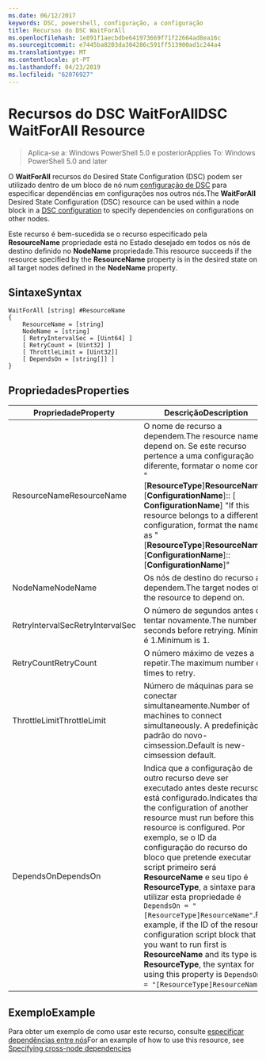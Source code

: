 ```yaml
---
ms.date: 06/12/2017
keywords: DSC, powershell, configuração, a configuração
title: Recursos do DSC WaitForAll
ms.openlocfilehash: 1e891f1aecbdbe641973669f71f22664ad8ea16c
ms.sourcegitcommit: e7445ba8203da304286c591ff513900ad1c244a4
ms.translationtype: MT
ms.contentlocale: pt-PT
ms.lasthandoff: 04/23/2019
ms.locfileid: "62076927"
---
```

# <a name="dsc-waitforall-resource"></a><span data-ttu-id="e3f76-103">Recursos do DSC WaitForAll</span><span class="sxs-lookup"><span data-stu-id="e3f76-103">DSC WaitForAll Resource</span></span>

> <span data-ttu-id="e3f76-104">Aplica-se a: Windows PowerShell 5.0 e posterior</span><span class="sxs-lookup"><span data-stu-id="e3f76-104">Applies To: Windows PowerShell 5.0 and later</span></span>

<span data-ttu-id="e3f76-105">O **WaitForAll** recursos do Desired State Configuration (DSC) podem ser utilizado dentro de um bloco de nó num [configuração de DSC](../../../configurations/configurations.md) para especificar dependências em configurações nos outros nós.</span><span class="sxs-lookup"><span data-stu-id="e3f76-105">The **WaitForAll** Desired State Configuration (DSC) resource can be used within a node block in a [DSC configuration](../../../configurations/configurations.md) to specify dependencies on configurations on other nodes.</span></span>

<span data-ttu-id="e3f76-106">Este recurso é bem-sucedida se o recurso especificado pela **ResourceName** propriedade está no Estado desejado em todos os nós de destino definido no **NodeName** propriedade.</span><span class="sxs-lookup"><span data-stu-id="e3f76-106">This resource succeeds if the resource specified by the **ResourceName** property is in the desired state on all target nodes defined in the **NodeName** property.</span></span>

## <a name="syntax"></a><span data-ttu-id="e3f76-107">Sintaxe</span><span class="sxs-lookup"><span data-stu-id="e3f76-107">Syntax</span></span>

```
WaitForAll [string] #ResourceName
{
    ResourceName = [string]
    NodeName = [string]
    [ RetryIntervalSec = [Uint64] ]
    [ RetryCount = [Uint32] ]
    [ ThrottleLimit = [Uint32]]
    [ DependsOn = [string[]] ]
}
```

## <a name="properties"></a><span data-ttu-id="e3f76-108">Propriedades</span><span class="sxs-lookup"><span data-stu-id="e3f76-108">Properties</span></span>

|  <span data-ttu-id="e3f76-109">Propriedade</span><span class="sxs-lookup"><span data-stu-id="e3f76-109">Property</span></span>  |  <span data-ttu-id="e3f76-110">Descrição</span><span class="sxs-lookup"><span data-stu-id="e3f76-110">Description</span></span>   |
|---|---|
| <span data-ttu-id="e3f76-111">ResourceName</span><span class="sxs-lookup"><span data-stu-id="e3f76-111">ResourceName</span></span>| <span data-ttu-id="e3f76-112">O nome de recurso a dependem.</span><span class="sxs-lookup"><span data-stu-id="e3f76-112">The resource name to depend on.</span></span> <span data-ttu-id="e3f76-113">Se este recurso pertence a uma configuração diferente, formatar o nome como "[__ResourceType__]__ResourceName__:: [__ConfigurationName__]:: [ __ConfigurationName__] "</span><span class="sxs-lookup"><span data-stu-id="e3f76-113">If this resource belongs to a different configuration, format the name as "[__ResourceType__]__ResourceName__::[__ConfigurationName__]::[__ConfigurationName__]"</span></span>|
| <span data-ttu-id="e3f76-114">NodeName</span><span class="sxs-lookup"><span data-stu-id="e3f76-114">NodeName</span></span>| <span data-ttu-id="e3f76-115">Os nós de destino do recurso a dependem.</span><span class="sxs-lookup"><span data-stu-id="e3f76-115">The target nodes of the resource to depend on.</span></span>|
| <span data-ttu-id="e3f76-116">RetryIntervalSec</span><span class="sxs-lookup"><span data-stu-id="e3f76-116">RetryIntervalSec</span></span>| <span data-ttu-id="e3f76-117">O número de segundos antes de tentar novamente.</span><span class="sxs-lookup"><span data-stu-id="e3f76-117">The number of seconds before retrying.</span></span> <span data-ttu-id="e3f76-118">Mínimo é 1.</span><span class="sxs-lookup"><span data-stu-id="e3f76-118">Minimum is 1.</span></span>|
| <span data-ttu-id="e3f76-119">RetryCount</span><span class="sxs-lookup"><span data-stu-id="e3f76-119">RetryCount</span></span>| <span data-ttu-id="e3f76-120">O número máximo de vezes a repetir.</span><span class="sxs-lookup"><span data-stu-id="e3f76-120">The maximum number of times to retry.</span></span>|
| <span data-ttu-id="e3f76-121">ThrottleLimit</span><span class="sxs-lookup"><span data-stu-id="e3f76-121">ThrottleLimit</span></span>| <span data-ttu-id="e3f76-122">Número de máquinas para se conectar simultaneamente.</span><span class="sxs-lookup"><span data-stu-id="e3f76-122">Number of machines to connect simultaneously.</span></span> <span data-ttu-id="e3f76-123">A predefinição é padrão do novo-cimsession.</span><span class="sxs-lookup"><span data-stu-id="e3f76-123">Default is new-cimsession default.</span></span>|
| <span data-ttu-id="e3f76-124">DependsOn</span><span class="sxs-lookup"><span data-stu-id="e3f76-124">DependsOn</span></span> | <span data-ttu-id="e3f76-125">Indica que a configuração de outro recurso deve ser executado antes deste recurso está configurado.</span><span class="sxs-lookup"><span data-stu-id="e3f76-125">Indicates that the configuration of another resource must run before this resource is configured.</span></span> <span data-ttu-id="e3f76-126">Por exemplo, se o ID da configuração do recurso do bloco que pretende executar script primeiro será __ResourceName__ e seu tipo é __ResourceType__, a sintaxe para utilizar esta propriedade é `DependsOn = "[ResourceType]ResourceName"`.</span><span class="sxs-lookup"><span data-stu-id="e3f76-126">For example, if the ID of the resource configuration script block that you want to run first is __ResourceName__ and its type is __ResourceType__, the syntax for using this property is `DependsOn = "[ResourceType]ResourceName"`.</span></span>|

## <a name="example"></a><span data-ttu-id="e3f76-127">Exemplo</span><span class="sxs-lookup"><span data-stu-id="e3f76-127">Example</span></span>

<span data-ttu-id="e3f76-128">Para obter um exemplo de como usar este recurso, consulte [especificar dependências entre nós](../../../configurations/crossNodeDependencies.md)</span><span class="sxs-lookup"><span data-stu-id="e3f76-128">For an example of how to use this resource, see [Specifying cross-node dependencies](../../../configurations/crossNodeDependencies.md)</span></span>
